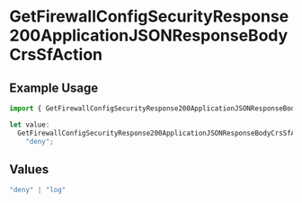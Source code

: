 # GetFirewallConfigSecurityResponse200ApplicationJSONResponseBodyCrsSfAction

## Example Usage

```typescript
import { GetFirewallConfigSecurityResponse200ApplicationJSONResponseBodyCrsSfAction } from "@vercel/sdk/models/getfirewallconfigop.js";

let value:
  GetFirewallConfigSecurityResponse200ApplicationJSONResponseBodyCrsSfAction =
    "deny";
```

## Values

```typescript
"deny" | "log"
```